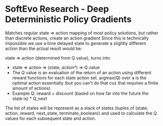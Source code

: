 # SoftEvo Research - Deep Deterministic Policy Gradients

Matches regular state => action mapping of most policy solutions, but rather than discrete actions, create an action gradient
Since this is technically impossible we use a time delayed state to generate a slightly different action than the actual result would be.

state => action (determined from Q value), turns into
- state => action => (state, action*) => Q value
- The Q value is an evaluation of the return of an action using different reward functions for each state action set. argmax(Q) over a is the optimal action essentially (but you can't do that cuz that requires a finite amount of actions)
- Example Q: reward + discount (based on how far into the future the state is) * Q_next

The list of states will be represent as a stack of states (tuples of (state, action, reward, next_state, terminate_boolean)) and used to calculate the Q values for each subsequent state and action.